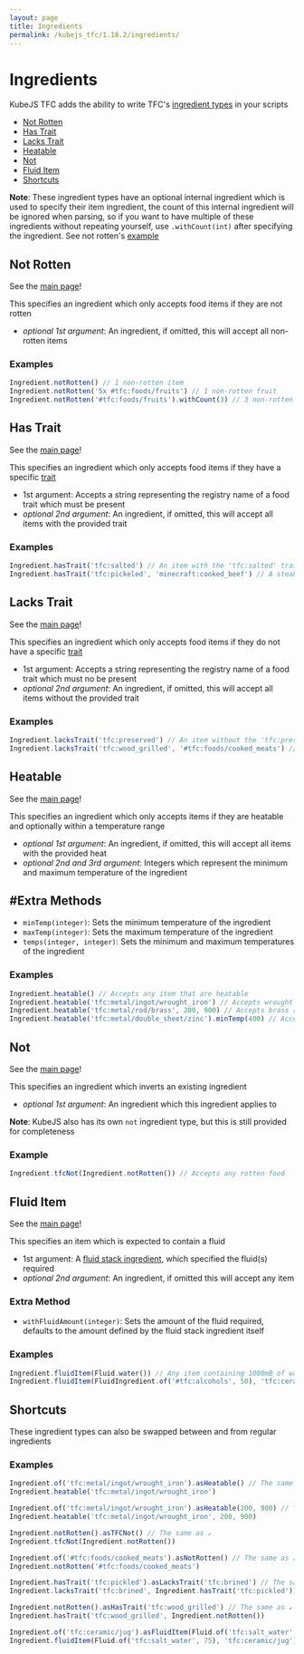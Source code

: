 ```yaml
---
layout: page
title: Ingredients
permalink: /kubejs_tfc/1.18.2/ingredients/
---
```


# Ingredients

KubeJS TFC adds the ability to write TFC's [ingredient types](https://terrafirmacraft.github.io/Documentation/1.18.x/data/ingredients/) in your scripts

- [Not Rotten](#not-rotten)
- [Has Trait](#has-trait)
- [Lacks Trait](#lacks-trait)
- [Heatable](#heatable)
- [Not](#not)
- [Fluid Item](#fluid-item)
- [Shortcuts](#shortcuts)

**Note**: These ingredient types have an optional internal ingredient which is used to specify their item ingredient, the count of this internal ingredient will be ignored when parsing, so if you want to have multiple of these ingredients without repeating yourself, use `.withCount(int)` after specifying the ingredient. See not rotten's [example](<#examples>)

## Not Rotten
See the [main page](https://terrafirmacraft.github.io/Documentation/1.18.x/data/ingredients/#not-rotten)!

This specifies an ingredient which only accepts food items if they are not rotten
- *optional 1st argument*: An ingredient, if omitted, this will accept all non-rotten items

### Examples
```js
Ingredient.notRotten() // 1 non-rotten item
Ingredient.notRotten('5x #tfc:foods/fruits') // 1 non-rotten fruit
Ingredient.notRotten('#tfc:foods/fruits').withCount(3) // 3 non-rotten fruits
```

## Has Trait
See the [main page](https://terrafirmacraft.github.io/Documentation/1.18.x/data/ingredients/#has-trait)!

This specifies an ingredient which only accepts food items if they have a specific [trait](https://terrafirmacraft.github.io/Documentation/1.18.x/data/common-types/#food-traits)
- 1st argument: Accepts a string representing the registry name of a food trait which must be present
- *optional 2nd argument*: An ingredient, if omitted, this will accept all items with the provided trait

### Examples
```js
Ingredient.hasTrait('tfc:salted') // An item with the 'tfc:salted' trait
Ingredient.hasTrait('tfc:pickeled', 'minecraft:cooked_beef') // A steak with the 'tfc:pickled' trait
```

## Lacks Trait
See the [main page](https://terrafirmacraft.github.io/Documentation/1.18.x/data/ingredients/#lacks-trait)!

This specifies an ingredient which only accepts food items if they do not have a specific [trait](https://terrafirmacraft.github.io/Documentation/1.18.x/data/common-types/#food-traits)
- 1st argument: Accepts a string representing the registry name of a food trait which must no be present
- *optional 2nd argument*: An ingredient, if omitted, this will accept all items without the provided trait

### Examples
```js
Ingredient.lacksTrait('tfc:preserved') // An item without the 'tfc:preserved' trait
Ingredient.lacksTrait('tfc:wood_grilled', '#tfc:foods/cooked_meats') // A cooked meat without the 'tfc:wood_grilled' trait
```

## Heatable
See the [main page](https://terrafirmacraft.github.io/Documentation/1.18.x/data/ingredients/#heatable)!

This specifies an ingredient which only accepts items if they are heatable and optionally within a temperature range
- *optional 1st argument*: An ingredient, if omitted, this will accept all items with the provided heat
- *optional 2nd and 3rd argument*: Integers which represent the minimum and maximum temperature of the ingredient

## #Extra Methods
- `minTemp(integer)`: Sets the minimum temperature of the ingredient
- `maxTemp(integer)`: Sets the maximum temperature of the ingredient
- `temps(integer, integer)`: Sets the minimum and maximum temperatures of the ingredient

### Examples
```js
Ingredient.heatable() // Accepts any item that are heatable
Ingredient.heatable('tfc:metal/ingot/wrought_iron') // Accepts wrought iron ingots
Ingredient.heatable('tfc:metal/rod/brass', 200, 900) // Accepts brass rods between 200 and 900 degrees Celsius
Ingredient.heatable('tfc:metal/double_sheet/zinc').minTemp(400) // Accepts zinc double sheets above 400 degrees Celsius
```

## Not
See the [main page](https://terrafirmacraft.github.io/Documentation/1.18.x/data/ingredients/#not)!

This specifies an ingredient which inverts an existing ingredient
- *optional 1st argument*: An ingredient which this ingredient applies to

**Note**: KubeJS also has its own `not` ingredient type, but this is still provided for completeness

### Example
```js
Ingredient.tfcNot(Ingredient.notRotten()) // Accepts any rotten food
```

## Fluid Item
See the [main page](https://terrafirmacraft.github.io/Documentation/1.18.x/data/ingredients/#fluid-item)!

This specifies an item which is expected to contain a fluid
- 1st argument: A [fluid stack ingredient](<wrappers#fluid-stack-ingredient>), which specified the fluid(s) required
- *optional 2nd argument*: An ingredient, if omitted this will accept any item

### Extra Method
- `withFluidAmount(integer)`: Sets the amount of the fluid required, defaults to the amount defined by the fluid stack ingredient itself

### Examples
```js
Ingredient.fluidItem(Fluid.water()) // Any item containing 1000mB of water
Ingredient.fluidItem(FluidIngredient.of('#tfc:alcohols', 50), 'tfc:ceramic/jug') // A jug containing 50mB of an alcohol
```

## Shortcuts
These ingredient types can also be swapped between and from regular ingredients

### Examples
```js
Ingredient.of('tfc:metal/ingot/wrought_iron').asHeatable() // The same as ↙
Ingredient.heatable('tfc:metal/ingot/wrought_iron')

Ingredient.of('tfc:metal/ingot/wrought_iron').asHeatable(200, 900) // The same as ↙
Ingredient.heatable('tfc:metal/ingot/wrought_iron', 200, 900)

Ingredient.notRotten().asTFCNot() // The same as ↙
Ingredient.tfcNot(Ingredient.notRotten())

Ingredient.of('#tfc:foods/cooked_meats').asNotRotten() // The same as ↙
Ingredient.notRotten('#tfc:foods/cooked_meats')

Ingredient.hasTrait('tfc:pickled').asLacksTrait('tfc:brined') // The same as ↙
Ingredient.lacksTrait('tfc:brined', Ingredient.hasTrait('tfc:pickled'))

Ingredient.notRotten().asHasTrait('tfc:wood_grilled') // The same as ↙
Ingredient.hasTrait('tfc:wood_grilled', Ingredient.notRotten())

Ingredient.of('tfc:ceramic/jug').asFluidItem(Fluid.of('tfc:salt_water', 75)) // The same as ↙
Ingredient.fluidItem(Fluid.of('tfc:salt_water', 75), 'tfc:ceramic/jug')
```